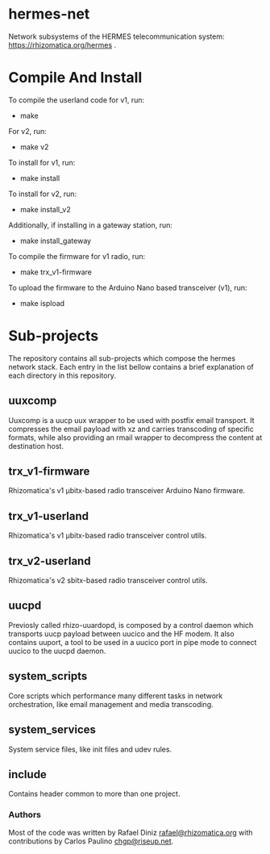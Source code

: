 # hermes-net

Network subsystems of the HERMES telecommunication system: https://rhizomatica.org/hermes .


# Compile And Install

To compile the userland code for v1, run:

* make

For v2, run:

* make v2

To install for v1, run:

* make install

To install for v2, run:

* make install_v2

Additionally, if installing in a gateway station, run:

* make install_gateway

To compile the firmware for v1 radio, run:

* make trx_v1-firmware

To upload the firmware to the Arduino Nano based transceiver (v1), run:

* make ispload


# Sub-projects

The repository contains all sub-projects which compose the hermes network stack.
Each entry in the list bellow contains a brief explanation of each directory
in this repository.

## uuxcomp

Uuxcomp is a uucp uux wrapper to be used with postfix email transport. It
compresses the email payload with xz and carries transcoding of specific formats, while
also providing an rmail wrapper to decompress the content at destination host.

## trx_v1-firmware

Rhizomatica's v1 µbitx-based radio transceiver Arduino Nano firmware.

## trx_v1-userland

Rhizomatica's v1 µbitx-based radio transceiver control utils. 

## trx_v2-userland

Rhizomatica's v2 sbitx-based radio transceiver control utils.

## uucpd

Previosly called rhizo-uuardopd, is composed by a control daemon which transports uucp payload
between uucico and the HF modem. It also contains uuport, a tool to be used in a uucico
port in pipe mode to connect uucico to the uucpd daemon.

## system_scripts

Core scripts which performance many different tasks in network orchestration,
like email management and media transcoding.


## system_services

System service files, like init files and udev rules.


## include

Contains header common to more than one project.


### Authors

Most of the code was written by Rafael Diniz <rafael@rhizomatica.org> with
contributions by Carlos Paulino <chgp@riseup.net>.

